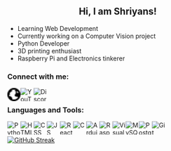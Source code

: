 <h2 align="center">Hi, I am Shriyans!</h1>

- Learning Web Development
- Currently working on a Computer Vision project
- Python Developer
- 3D printing enthusiast
- Raspberry Pi and Electronics tinkerer


### Connect with me:

[<img align="left" alt="shri30yans.github.io"  width="30px" height="30px" src="https://raw.githubusercontent.com/iconic/open-iconic/master/svg/globe.svg" />][website]
[<img align="left" alt="YouTube"  width="30px" height="30px" src="https://cdn.worldvectorlogo.com/logos/youtube-3.svg" />][youtube]
[<img align="left" alt="Discord Server"  width="30px" height="30px" src="https://cdn.worldvectorlogo.com/logos/discord.svg" />][discord]

<br>

### Languages and Tools:
[<img align="left" alt="Python" width="30px" height="30px" src="https://cdn.worldvectorlogo.com/logos/python-5.svg" />](https://www.python.org/)
[<img align="left" alt="HTML" width="30px" height="30px" src="https://cdn.worldvectorlogo.com/logos/html-1.svg" />]()
[<img align="left" alt="CSS" width="30px" height="30px" src="https://cdn.worldvectorlogo.com/logos/css-3.svg" />]()
[<img align="left" alt="JS" width="30px" height="30px" src="https://cdn.worldvectorlogo.com/logos/javascript-1.svg" />]()
[<img align="left" alt="React.JS" width="30px" height="30px" src="https://cdn.worldvectorlogo.com/logos/react-2.svg" />](https://react.dev/)
[<img align="left" alt="C" width="30px" height="30px" src="https://cdn.worldvectorlogo.com/logos/c-1.svg" />]()
[<img align="left" alt="Arduino" width="30px" height="30px" src="https://cdn.worldvectorlogo.com/logos/arduino-1.svg"/>](https://www.arduino.cc/)
[<img align="left" alt="Raspberry Pi" width="30px" height="30px" src="https://cdn.worldvectorlogo.com/logos/raspberry-pi.svg" />](https://www.raspberrypi.org/)
[<img align="left" alt="Visual Studio Code" width="30px" height="30px" src="https://cdn.worldvectorlogo.com/logos/visual-studio-code-1.svg"/>](https://code.visualstudio.com/)
[<img align="left" alt="MySQl" width="30px" height="30px" src="https://cdn.worldvectorlogo.com/logos/mysql-6.svg" />](https://www.mysql.com/)
[<img align="left" alt="PostgreSQL" width="30px" height="30px" src="https://cdn.worldvectorlogo.com/logos/postgresql.svg" width="500" height="500"/>](https://www.postgresql.org/)
[<img align="left" alt="Git" width="30px" height="30px" src="https://www.vectorlogo.zone/logos/git-scm/git-scm-icon.svg" width="500" height="500"/>](https://git-scm.com/) 
<br>   
[![GitHub Streak](https://streak-stats.demolab.com?user=Shri30yans&theme=dark&hide_border=true&ring=51FAFC&fire=3EC0EB&currStreakLabel=3EC0EB)]()

[website]: https://shri30yans.github.io/
[youtube]: https://www.youtube.com/@Shri30yansElectronics
[discord]: https://discord.gg/3ugSfQMAxu


